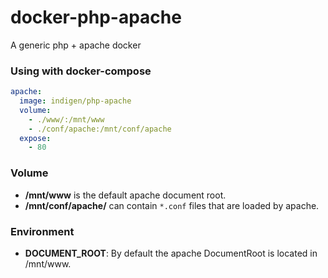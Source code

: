 # docker-php-apache

A generic php + apache docker

### Using with docker-compose

```yaml
apache:
  image: indigen/php-apache
  volume:
    - ./www/:/mnt/www
    - ./conf/apache:/mnt/conf/apache
  expose:
    - 80
```

### Volume

 + **/mnt/www** is the default apache document root.
 + **/mnt/conf/apache/** can contain `*.conf` files that are loaded by apache.

### Environment
  + **DOCUMENT_ROOT**: By default the apache DocumentRoot is located in /mnt/www.